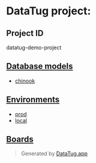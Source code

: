 # DataTug project: 

## Project ID
datatug-demo-project

## [Database models](dbmodels)
- [chinook](dbmodels/chinook)

## [Environments](environments)
- [prod](dbmodels/prod)
- [local](dbmodels/local)

## [Boards](boards)


> Generated by [DataTug.app](https://datatug.app)